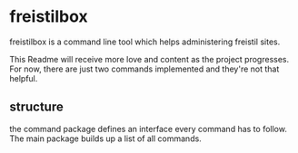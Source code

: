 # freistilbox

freistilbox is a command line tool which helps administering
freistil sites.

This Readme will receive more love and content as the project
progresses. For now, there are just two commands implemented
and they're not that helpful.

## structure

the command package defines an interface every command has to
follow. The main package builds up a list of all commands.
